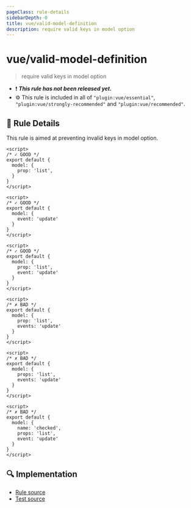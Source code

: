```yaml
---
pageClass: rule-details
sidebarDepth: 0
title: vue/valid-model-definition
description: require valid keys in model option
---
```

# vue/valid-model-definition

> require valid keys in model option

- :exclamation: <badge text="This rule has not been released yet." vertical="middle" type="error"> ***This rule has not been released yet.*** </badge>
- :gear: This rule is included in all of `"plugin:vue/essential"`, `"plugin:vue/strongly-recommended"` and `"plugin:vue/recommended"`.

## :book: Rule Details

This rule is aimed at preventing invalid keys in model option.

<eslint-code-block :rules="{'vue/valid-model-definition': ['error']}">

```vue
<script>
/* ✓ GOOD */
export default {
  model: {
    prop: 'list',
  }
}
</script>
```

</eslint-code-block>

<eslint-code-block :rules="{'vue/valid-model-definition': ['error']}">

```vue
<script>
/* ✓ GOOD */
export default {
  model: {
    event: 'update'
  }
}
</script>
```

</eslint-code-block>

<eslint-code-block :rules="{'vue/valid-model-definition': ['error']}">

```vue
<script>
/* ✓ GOOD */
export default {
  model: {
    prop: 'list',
    event: 'update'
  }
}
</script>
```

</eslint-code-block>

<eslint-code-block :rules="{'vue/valid-model-definition': ['error']}">

```vue
<script>
/* ✗ BAD */
export default {
  model: {
    prop: 'list',
    events: 'update'
  }
}
</script>
```

</eslint-code-block>

<eslint-code-block :rules="{'vue/valid-model-definition': ['error']}">

```vue
<script>
/* ✗ BAD */
export default {
  model: {
    props: 'list',
    events: 'update'
  }
}
</script>
```

</eslint-code-block>

<eslint-code-block :rules="{'vue/valid-model-definition': ['error']}">

```vue
<script>
/* ✗ BAD */
export default {
  model: {
    name: 'checked',
    props: 'list',
    event: 'update'
  }
}
</script>
```

</eslint-code-block>

## :mag: Implementation

- [Rule source](https://github.com/vuejs/eslint-plugin-vue/blob/master/lib/rules/valid-model-definition.js)
- [Test source](https://github.com/vuejs/eslint-plugin-vue/blob/master/tests/lib/rules/valid-model-definition.js)
